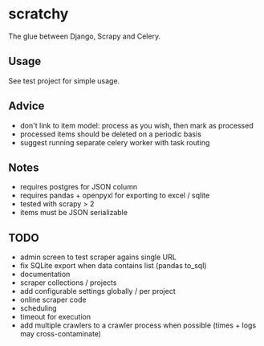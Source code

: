 # scratchy

The glue between Django, Scrapy and Celery.

## Usage

See test project for simple usage.

## Advice

- don't link to item model: process as you wish, then mark as processed
- processed items should be deleted on a periodic basis
- suggest running separate celery worker with task routing

## Notes

- requires postgres for JSON column
- requires pandas + openpyxl for exporting to excel / sqlite
- tested with scrapy > 2
- items must be JSON serializable


## TODO

- admin screen to test scraper agains single URL
- fix SQLite export when data contains list (pandas to_sql)
- documentation
- scraper collections / projects
- add configurable settings globally / per project
- online scraper code
- scheduling
- timeout for execution
- add multiple crawlers to a crawler process when possible (times + logs may cross-contaminate)
